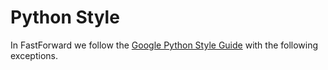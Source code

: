 # Python Style

In FastForward we follow the [Google Python Style Guide](https://github.com/google/styleguide/blob/gh-pages/pyguide.md)
with the following exceptions.

